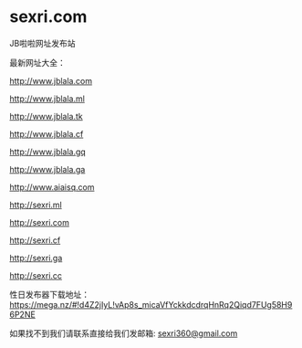 # sexri.com
JB啦啦网址发布站   

最新网址大全： 

http://www.jblala.com

http://www.jblala.ml

http://www.jblala.tk

http://www.jblala.cf

http://www.jblala.gq

http://www.jblala.ga

http://www.aiaisq.com

http://sexri.ml

http://sexri.com

http://sexri.cf

http://sexri.ga

http://sexri.cc

性日发布器下载地址：https://mega.nz/#!d4Z2jIyL!vAp8s_micaVfYckkdcdrqHnRq2Qiqd7FUg58H96P2NE  

如果找不到我们请联系直接给我们发邮箱: sexri360@gmail.com
